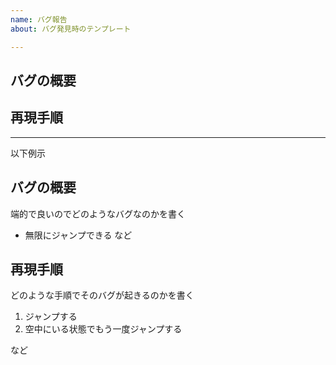 ```yaml
---
name: バグ報告
about: バグ発見時のテンプレート

---
```


## バグの概要
## 再現手順

---

以下例示
## バグの概要
端的で良いのでどのようなバグなのかを書く

* 無限にジャンプできる
など

## 再現手順
どのような手順でそのバグが起きるのかを書く

1. ジャンプする
2. 空中にいる状態でもう一度ジャンプする

など
